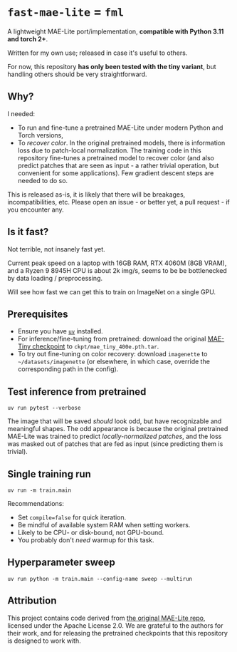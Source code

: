 # `fast-mae-lite` = `fml`

A lightweight MAE-Lite port/implementation, **compatible with Python 3.11 and torch 2+**.

Written for my own use; released in case it's useful to others.

For now, this repository **has only been tested with the tiny variant**, but handling others should be very straightforward.

## Why?

I needed:

- To run and fine-tune a pretrained MAE-Lite under modern Python and Torch versions,
- To _recover color_. In the original pretrained models, there is information loss due to patch-local normalization.
  The training code in this repository fine-tunes a pretrained model to recover
  color (and also predict patches that are seen as input - a rather trivial
  operation, but convenient for some applications). Few gradient descent steps
  are needed to do so.

This is released as-is, it is likely that there will be breakages, incompatibilities, etc. Please open an issue - or better yet, a pull request - if you encounter any.

## Is it fast?

Not terrible, not insanely fast yet.

Current peak speed on a laptop with 16GB RAM, RTX 4060M (8GB VRAM), and a Ryzen 9 8945H CPU is about 2k img/s, seems to be be bottlenecked by data loading / preprocessing.

Will see how fast we can get this to train on ImageNet on a single GPU.

## Prerequisites

- Ensure you have [`uv`](https://docs.astral.sh/uv/) installed.
- For inference/fine-tuning from pretrained: download the original [MAE-Tiny checkpoint](https://drive.google.com/file/d/1ZQYlvCPLZrJDqn2lp4GCIVL246WPqgEf/view?usp=sharing) to `ckpt/mae_tiny_400e.pth.tar`.
- To try out fine-tuning on color recovery: download `imagenette` to `~/datasets/imagenette` (or elsewhere, in which case, override the corresponding path in the config).

## Test inference from pretrained

```
uv run pytest --verbose
```

The image that will be saved _should_ look odd, but have recognizable and meaningful shapes.
The odd appearance is because the original pretrained MAE-Lite was trained to
predict _locally-normalized patches_, and the loss was masked out of patches
that are fed as input (since predicting them is trivial).

## Single training run

```
uv run -m train.main
```

Recommendations:

- Set `compile=false` for quick iteration.
- Be mindful of available system RAM when setting workers.
- Likely to be CPU- or disk-bound, not GPU-bound.
- You probably don't _need_ warmup for this task.

## Hyperparameter sweep

```
uv run python -m train.main --config-name sweep --multirun
```

## Attribution

This project contains code derived from [the original MAE-Lite repo](https://github.com/wangsr126/mae-lite), licensed under the Apache License 2.0.
We are grateful to the authors for their work, and for releasing the pretrained checkpoints that this repository is designed to work with.
